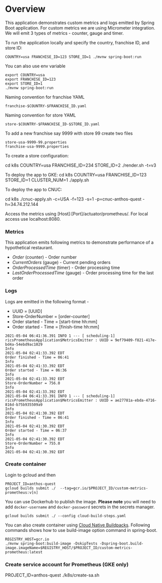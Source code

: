 # Overview 
This application demonstrates custom metrics and logs emitted by Spring Boot application.
For custom metrics we are using Micrometer integration. 
We will emit 3 types of metrics - counter, gauge and timer. 

To run the application locally and specify the country, franchise ID, and store ID:
```
COUNTRY=usa FRANCHISE_ID=123 STORE_ID=1 ./mvnw spring-boot:run
```

You can also use env variable 
```
export COUNTRY=usa
export FRANCHISE_ID=123
export STORE_ID=1
./mvnw spring-boot:run
```

Naming convention for franchise YAML
```
franchise-$COUNTRY-$FRANCHISE_ID.yaml
```

Naming convention for store YAML
```
store-$COUNTRY-$FRANCHISE_ID-$STORE_ID.yaml
```

To add a new franchise say 9999 with store 99 create two files
```
store-usa-9999-99.properties
franchise-usa-9999.properties
```

To create a store configuration:

cd k8s
COUNTRY=usa FRANCHISE_ID=234 STORE_ID=2 ./render.sh -t=v3

To deploy the app to GKE:
cd k8s
COUNTRY=usa FRANCHISE_ID=123 STORE_ID=1 CLUSTER_NUM=1 ./apply.sh

To deploy the app to CNUC:

cd k8s
./cnuc-apply.sh -c=USA -f=123 -s=1 -p=cnuc-anthos-quest -h=34.74.212.144

Access the metrics using [Host]:[Port]/actuator/prometheus/. 
For local access use localhost:8080. 

### Metrics
This application emits following metrics to demonstrate performance of a hypothetical restaurant. 

* *Order* (counter) - Order number 
* *CurrentOrders* (gauge) - Current pending orders 
* *OrderProcessedTime* (timer) - Order processing time
* *LastOrderProcessedTime* (gauge) - Order processing time for the last order

### Logs

Logs are emitted in the following format - 
* UUID = [UUID]
* Store-OrderNumber = [order-counter]
* Order started - Time = [start-time hh:mm]
* Order started - Time = [finish-time hh:mm]
  
```
2021-05-04 06:41:36.391 INFO 1 --- [ scheduling-1] ricsPrometheusApplication$MetricsEmitter : UUID = 9ef79409-f821-417e-bd4a-54ebd9ac1029
Info
2021-05-04 02:41:33.392 EDT
Order finished - Time = 06:41
Info
2021-05-04 02:41:33.392 EDT
Order started - Time = 06:36
Info
2021-05-04 02:41:33.392 EDT
Store-OrderNumber = 756.0
Info
2021-05-04 02:41:33.392 EDT
2021-05-04 06:41:33.391 INFO 1 --- [ scheduling-1] ricsPrometheusApplication$MetricsEmitter : UUID = ae27781a-ebda-4716-816d-b75b935509a9
Info
2021-05-04 02:41:30.392 EDT
Order finished - Time = 06:41
Info
2021-05-04 02:41:30.392 EDT
Order started - Time = 06:37
Info
2021-05-04 02:41:30.392 EDT
Store-OrderNumber = 755.0
Info
2021-05-04 02:41:30.392 EDT
```

### Create container 
Login to gcloud and then 
```
PROJECT_ID=anthos-quest
gcloud builds submit ./  --tag=gcr.io/$PROJECT_ID/custom-metrics-prometheus:v[n]
```
You can use Dockerhub to publish the image. 
**Please note** you will need to add ```docker-username``` and ```docker-password``` secrets in the secrets manager. 
```
gcloud builds submit ./ --config cloud-build-steps.yaml
```

You can also create container using [Cloud Native Buildpacks](https://buildpacks.io/). 
Following commands shows how to use build-image option command in spring-boot. 
```
REGISTRY_HOST=gcr.io
./mvnw spring-boot:build-image -DskipTests -Dspring-boot.build-image.imageName=$REGISTRY_HOST/$PROJECT_ID/custom-metrics-prometheus:latest
```

### Create service account for Prometheus (GKE only)
PROJECT_ID=anthos-quest
./k8s/create-sa.sh
